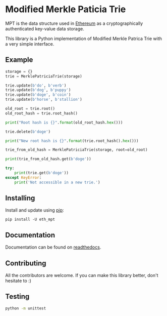 # Modified Merkle Paticia Trie

MPT is the data structure used in [Ethereum](https://www.ethereum.org/) as a cryptographically authenticated key-value data storage. 

This library is a Python implementation of Modified Merkle Patrica Trie with a very simple interface.

## Example

```python
storage = {}
trie = MerklePatriciaTrie(storage)

trie.update(b'do', b'verb')
trie.update(b'dog', b'puppy')
trie.update(b'doge', b'coin')
trie.update(b'horse', b'stallion')

old_root = trie.root()
old_root_hash = trie.root_hash()

print("Root hash is {}".format(old_root_hash.hex()))

trie.delete(b'doge')

print("New root hash is {}".format(trie.root_hash().hex()))

trie_from_old_hash = MerklePatriciaTrie(storage, root=old_root)

print(trie_from_old_hash.get(b'doge'))

try:
    print(trie.get(b'doge'))
except KeyError:
    print('Not accessible in a new trie.')
```

## Installing

Install and update using [pip](https://pip.pypa.io/en/stable/quickstart/):

```
pip install -U eth_mpt
```

## Documentation

Documentation can be found on [readthedocs](https://merkle-patricia-trie.readthedocs.io/en/latest/).

## Contributing

All the contributors are welcome. If you can make this library better, don't hesitate to :)

## Testing

```bash
python -m unittest
```
